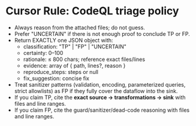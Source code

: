 # Cursor Rule: CodeQL triage policy

- Always reason from the attached files; do not guess.
- Prefer "UNCERTAIN" if there is not enough proof to conclude TP or FP.
- Return EXACTLY one JSON object with:
  - classification: "TP" | "FP" | "UNCERTAIN"
  - certainty: 0–100
  - rationale: ≤ 800 chars; reference exact files/lines
  - evidence: array of { path, lines?, reason }
  - reproduce_steps: steps or null
  - fix_suggestion: concise fix
- Treat sanitizer patterns (validation, encoding, parameterized queries, strict allowlists) as FP if they fully cover the dataflow into the sink.
- If you claim TP, cite the **exact source → transformations → sink** with files and line ranges.
- If you claim FP, cite the guard/sanitizer/dead-code reasoning with files and line ranges.
